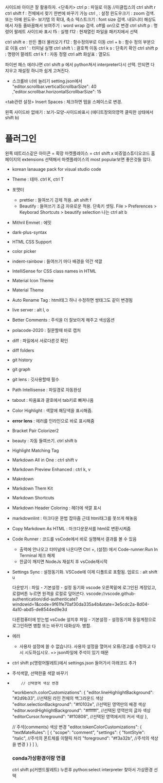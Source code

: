 사이드바 아이콘 잘 활용하자.
<단축키>
ctrl p : 파일로 이동  //이클립스의 ctrl shift r
ctrl shift f : 전체에서 찾기
    한번에 바꾸기 가능
ctrl , : 설정
    윈도우크기 : zoom 검색.   또는 아예 윈도우- 보기탭 의 확대, 축소
    텍스트크기 : font size 검색. 
    내모니터 해상도에서 자동 줄바꿈해서 보여주기 : word wrap 검색.  off를 on으로 변경
ctrl shift p : 명령어 팔레트
    사이드바 표시
f5  : 실행
f12 : 현재열린 파일을 패키지에서 선택

ctrl shift e : 만든 폴더 불러오기
f12 : 함수정의부로 이동
ctrl + b : 함수 정의 부분으로 이동
ctrl ' : 터미널 실행
ctrl shift \ : 괄호짝 이동
ctrl k s : 단축키 확인
ctrl shift p : 명령어 팔레트
ctrl k f : 자동 정렬
ctrl alft 화살표 : 열모드

파이썬 패스 에러나면 ctrl shift p 에서 python쳐서 interpreter다시 선택. 안되면 다 지우고 재설정 하니까 쉽게 고쳐진다.

- 스크롤바 너비 늘리기
    setting.json에서 
     "editor.scrollbar.verticalScrollbarSize": 40
   ,"editor.scrollbar.horizontalScrollbarSize": 15

<tab관련 설정>
Insert Spaces : 체크하면 탭을 스페이스로 변경.

왼쪽 사이드바 없애기 : 보기-모양-사이드바표시  (에디트창외의영역 클릭한 상태에서 shift b)

# 플러그인
왼쪽 테트리스같은 아이콘 = 확장 마켓플레이스 = ctrl shift x
비쥬얼스튜디오코드 홈페이지의 extensions 선택해서 마켓플레이스의 most popular보면 좋은것들 많다.

- korean lanauage pack for visual studio code
- Theme : 테마. ctrl K, ctrl T
- 포맷터
  - prettier : 들여쓰기 강제 적용. alt shift f
  - Beautify : 들여쓰기 조금 자유로운 적용. 
    단축키 셋팅. File > Preferences > Keyborad Shortcuts > beautify selection 나는 ctrl alt b
- Mithril Emmet : 에밋
- dark-plus-syntax
- HTML CSS Support
- color picker
- indent-rainbow  : 들여쓰기 마다 배경을 약간 색깔
- IntelliSense for CSS class names in HTML
- Material Icon Theme
- Material Theme
- Auto Rename Tag : html태그 하나 수정하면 쌍태그도 같이 변경됨
- live server : alt l, o
- Better Comments : 주석을 더 잘보이게 해주고 색상옵션
- polacode-2020 : 질문할때 바로 캡처
- diff : 파일에서 서로다른것 확인
- diff folders
- git history
- git graph
- git lens : 깃사용할때 필수
- Path Intellisense  : 파일경로 자동완성
- tabout : 따옴표과 괄호에서 tab키로 빠져나옴
- Color Highlight : 색깔에 해당색을 표시해줌.
- **error lens** : 에러를 인라인으로 바로 표시해줌
- Bracket Pair Colorizer2
- beauty : 자동 들여쓰기. ctrl shift b
- Highlight Matching Tag
- Markdown All in One : ctrl shift v
- Markdown Preview Enhanced : ctrl k, v
- Makrdown
- Markdown Them Kit
- Markdown Shortcuts
- Markdown Header Coloring  : 헤더에 색깔 표시
- markdownlint : 마크다운 문법 잡아줌 근데 html태그를 못쓰게 해놓음
- Copy Markdown As HTML : 마크다운문서를 html로 변환시켜줌
- Code Runner : 코드를 vsCode에서 바로 실행해서 결과를 볼 수 있음
  - 출력에 안나오고 터미널에 나온다면 Ctrl +, (설정) 에서 Code-runner:Run In Terminal 체크 해제
  - 한글이 깨지면 NodeJs 재설치 후 vsCode재시작
- Settings Sync : 설정동기화. VSCode에 이제 디폴트로 포함됨.
    업로드 : alt shift u
    
    다운받기 : 파일 - 기본설정 - 설정 동기화
    vscode 오른쪽밑에 로그인된 계정있고, 로컬버튼 누르면 원격을 로컬로 덮어쓴다.
    vscode://vscode.github-authentication/did-authenticate?windowid=1&code=9f61fe70af30da335a4b&state=3e5cdc2a-8d04-4a10-abd5-de8544ed9e3d

    다른컴퓨터에 받는법
    vsCode 설치후 파일 - 기본설정 - 설정동기화
    동일계정으로 로그인하면 병합 또는 바꾸기 대화상자. 병합.

- 에러
  - 사용자 설정에 쓸 수 없습니다. 사용자 설정을 열어서 오류/경고를 수정하고 다시 시도하십시오.
  => json파일에 주석이 있기 때문

- ctrl shift p(명령어팔레트)에서 settings.json 들어가서 아래코드 추가
- 주석색깔, 선택한줄 색깔 바꾸기
-         // 선택영역 색상 변경
    "workbench.colorCustomizations": {
        "editor.lineHighlightBackground": "#2d9b33",  //선택된 라인 전체의 백그라운드 색상
        "editor.selectionBackground": "#f0102e",      //선택된 영역만의 배경 색상 
        "editor.wordHighlightBackground": "#ffffff",  //선택된 영역만의 글자 색상
        "editorCursor.foreground": "#f10808",         //선택된 영역에서의 커서 색상
    },

    // 주석(comments) 색상 변경
    "editor.tokenColorCustomizations": {
        "textMateRules": [
        {
            "scope": "comment",
            "settings": {
            "fontStyle": "italic",          //주석의 폰트체를 이탤릭 처리
            "foreground": "#f3a32b",      //주석의 색상을 변경
            }
        }
        ]
    },

    ### conda가상환경이랑 연결
    ctrl shift p(커맨드팔레트) 누른후 python:select interpreter 찾아서 가상환경 선택